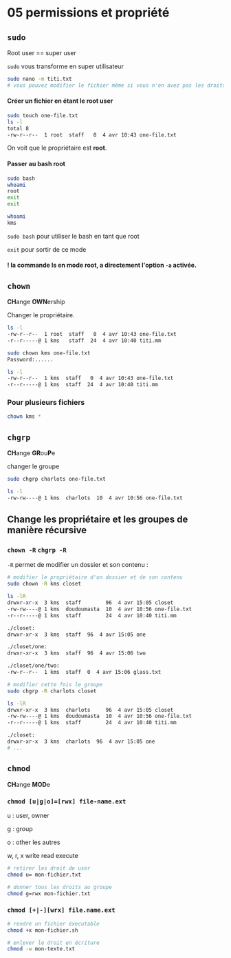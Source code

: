 # 05 permissions et propriété

## `sudo`

Root user == super user

`sudo`  vous transforme en super utilisateur

```bash
sudo nano -m titi.txt
# vous pouvez modifier le fichier même si vous n'en avez pas les droits
```

#### Créer un fichier en étant le root user

```bash
sudo touch one-file.txt
ls -l
total 8
-rw-r--r--  1 root  staff   0  4 avr 10:43 one-file.txt
```

On voit que le propriétaire est **root**.

#### Passer au bash root

```bash
sudo bash
whoami
root
exit
exit

whoami
kms
```

`sudo bash` pour utiliser le bash en tant que root

`exit`  pour sortir de ce mode

#### ! la commande ls en mode root, a directement l'option `-a`  activée.



## `chown`

**CH**ange **OWN**ership 

Changer le propriétaire.

```bash
ls -l
-rw-r--r--  1 root  staff   0  4 avr 10:43 one-file.txt
-r--r-----@ 1 kms   staff  24  4 avr 10:40 titi.mm

sudo chown kms one-file.txt 
Password:......

ls -l
-rw-r--r--  1 kms  staff   0  4 avr 10:43 one-file.txt
-r--r-----@ 1 kms  staff  24  4 avr 10:40 titi.mm
```

### Pour plusieurs fichiers

```bash
chown kms *
```



## `chgrp`

**CH**ange **GR**ou**P**e

changer le groupe

```bash
sudo chgrp charlots one-file.txt

ls -l
-rw-rw----@ 1 kms  charlots  10  4 avr 10:56 one-file.txt
```



## Change les propriétaire et les groupes de manière récursive

### `chown -R`   `chgrp -R` 

`-R`  permet de modifier un dossier et son contenu :

```bash
# modifier le propriétaire d'un dossier et de son contenu
sudo chown -R kms closet

ls -lR
drwxr-xr-x  3 kms  staff        96  4 avr 15:05 closet
-rw-rw----@ 1 kms  doudoumasta  10  4 avr 10:56 one-file.txt
-r--r-----@ 1 kms  staff        24  4 avr 10:40 titi.mm

./closet:
drwxr-xr-x  3 kms  staff  96  4 avr 15:05 one

./closet/one:
drwxr-xr-x  3 kms  staff  96  4 avr 15:06 two

./closet/one/two:
-rw-r--r--  1 kms  staff  0  4 avr 15:06 glass.txt

# modifier cette fois le groupe
sudo chgrp -R charlots closet

ls -lR
drwxr-xr-x  3 kms  charlots     96  4 avr 15:05 closet
-rw-rw----@ 1 kms  doudoumasta  10  4 avr 10:56 one-file.txt
-r--r-----@ 1 kms  staff        24  4 avr 10:40 titi.mm

./closet:
drwxr-xr-x  3 kms  charlots  96  4 avr 15:05 one
# ...
```

## `chmod`

**CH**ange **MOD**e

### `chmod [u|g|o]=[rwx] file-name.ext`

u : user, owner

g : group

o : other les autres

w, r, x write read execute

```bash
# retirer les droit de user
chmod u= mon-fichier.txt

# donner tous les droits au groupe
chmod g=rwx mon-fichier.txt

```

### `chmod [+|-][wrx] file.name.ext` 

```bash
# rendre un fichier éxecutable
chmod +x mon-fichier.sh

# enlever le droit en écriture
chmod -w mon-texte.txt
```

